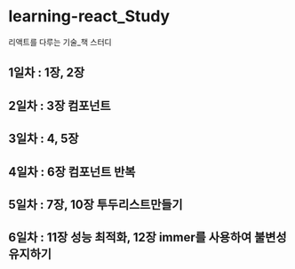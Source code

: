 # learning-react_Study
리액트를 다루는 기술_책 스터디


## 1일차 :  1장, 2장


## 2일차 : 3장 컴포넌트


## 3일차 : 4, 5장


## 4일차 : 6장 컴포넌트 반복

## 5일차 : 7장, 10장 투두리스트만들기

## 6일차 : 11장 성능 최적화, 12장 immer를 사용하여 불변성 유지하기
